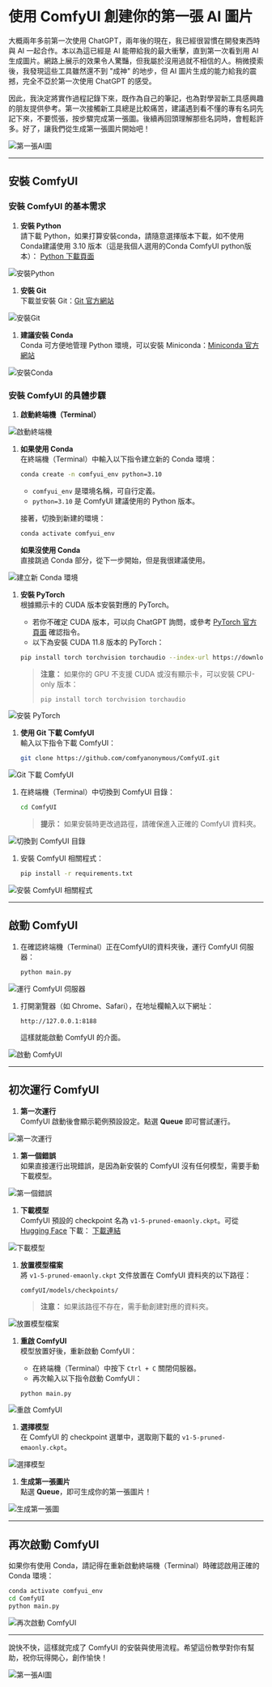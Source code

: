 # 使用 ComfyUI 創建你的第一張 AI 圖片

大概兩年多前第一次使用 ChatGPT，兩年後的現在，我已經很習慣在開發東西時與 AI 一起合作。本以為這已經是 AI 能帶給我的最大衝擊，直到第一次看到用 AI 生成圖片。網路上展示的效果令人驚豔，但我屬於沒用過就不相信的人。稍微摸索後，我發現這些工具雖然還不到 "成神" 的地步，但 AI 圖片生成的能力給我的震撼，完全不亞於第一次使用 ChatGPT 的感受。

因此，我決定將實作過程記錄下來，既作為自己的筆記，也為對學習新工具感興趣的朋友提供參考。第一次接觸新工具總是比較痛苦，建議遇到看不懂的專有名詞先記下來，不要慌張，按步驟完成第一張圖。後續再回頭理解那些名詞時，會輕鬆許多。好了，讓我們從生成第一張圖片開始吧！

![第一張AI圖](https://res.cloudinary.com/dev7ziixx/image/upload/v1735550417/%E7%AC%AC%E4%B8%80%E5%BC%B5AI%E5%9C%96_zma3jh.png)

---

## 安裝 ComfyUI

### 安裝 ComfyUI 的基本需求

1. **安裝 Python**  
   請下載 Python，如果打算安裝conda，請隨意選擇版本下載，如不使用Conda建議使用 3.10 版本（這是我個人選用的Conda ComfyUI python版本）：
   [Python 下載頁面](https://www.python.org/downloads/release/python-31013/)

![安裝Python](https://res.cloudinary.com/dev7ziixx/image/upload/v1735550419/%E5%AE%89%E8%A3%9DPython_u8lfdv.png)

1. **安裝 Git**  
   下載並安裝 Git：[Git 官方網站](https://git-scm.com/)

![安裝Git](https://res.cloudinary.com/dev7ziixx/image/upload/v1735550419/%E5%AE%89%E8%A3%9DGit_bamn8q.png)

1. **建議安裝 Conda**  
   Conda 可方便地管理 Python 環境，可以安裝 Miniconda：[Miniconda 官方網站](https://www.anaconda.com/download/success)

![安裝Conda](https://res.cloudinary.com/dev7ziixx/image/upload/v1735550418/%E5%AE%89%E8%A3%9DConda_oczcdu.png)

### 安裝 ComfyUI 的具體步驟

1. **啟動終端機（Terminal）**

![啟動終端機](https://res.cloudinary.com/dev7ziixx/image/upload/v1735550421/%E5%95%9F%E5%8B%95%E7%B5%82%E7%AB%AF%E6%A9%9F_sbkkvr.png)

1. **如果使用 Conda**  
   在終端機（Terminal）中輸入以下指令建立新的 Conda 環境：

   ```bash
   conda create -n comfyui_env python=3.10
   ```

   - `comfyui_env` 是環境名稱，可自行定義。
   - `python=3.10` 是 ComfyUI 建議使用的 Python 版本。

   接著，切換到新建的環境：

   ```bash
   conda activate comfyui_env
   ```

   **如果沒使用 Conda**  
   直接跳過 Conda 部分，從下一步開始，但是我很建議使用。

![建立新 Conda 環境](https://res.cloudinary.com/dev7ziixx/image/upload/v1735552409/%E5%BB%BA%E7%AB%8B%E6%96%B0Conda%E7%92%B0%E5%A2%83_dbv2a5.png)

1. **安裝 PyTorch**  
   根據顯示卡的 CUDA 版本安裝對應的 PyTorch。

   - 若你不確定 CUDA 版本，可以向 ChatGPT 詢問，或參考 [PyTorch 官方頁面](https://pytorch.org/get-started/locally/) 確認指令。
   - 以下為安裝 CUDA 11.8 版本的 PyTorch：

   ```bash
   pip install torch torchvision torchaudio --index-url https://download.pytorch.org/whl/cu118
   ```

   > **注意：** 如果你的 GPU 不支援 CUDA 或沒有顯示卡，可以安裝 CPU-only 版本：
   > ```bash
   > pip install torch torchvision torchaudio
   > ```

![安裝 PyTorch](https://res.cloudinary.com/dev7ziixx/image/upload/v1735550420/%E5%AE%89%E8%A3%9DPyTorch_bq1oae.png)

1. **使用 Git 下載 ComfyUI**  
   輸入以下指令下載 ComfyUI：

   ```bash
   git clone https://github.com/comfyanonymous/ComfyUI.git
   ```

![Git 下載 ComfyUI](https://res.cloudinary.com/dev7ziixx/image/upload/v1735550418/Git%E4%B8%8B%E8%BC%89ComfyUI_jhursg.png)

1. 在終端機（Terminal）中切換到 ComfyUI 目錄：

   ```bash
   cd ComfyUI
   ```

   > **提示：** 如果安裝時更改過路徑，請確保進入正確的 ComfyUI 資料夾。

![切換到 ComfyUI 目錄](https://res.cloudinary.com/dev7ziixx/image/upload/v1735550419/%E5%88%87%E6%8F%9B%E5%88%B0ComfyUI%E7%9B%AE%E9%8C%84_iddn9q.png)

1. 安裝 ComfyUI 相關程式：

   ```bash
   pip install -r requirements.txt
   ```

![安裝 ComfyUI 相關程式](https://res.cloudinary.com/dev7ziixx/image/upload/v1735550419/%E5%AE%89%E8%A3%9DComfyUI%E7%9B%B8%E9%97%9C%E7%A8%8B%E5%BC%8F_pcnm4n.png)

---

## 啟動 ComfyUI

1. 在確認終端機（Terminal）正在ComfyUI的資料夾後，運行 ComfyUI 伺服器：

   ```bash
   python main.py
   ```

![運行 ComfyUI 伺服器](https://res.cloudinary.com/dev7ziixx/image/upload/v1735550419/%E9%81%8B%E8%A1%8CComfyUI%E4%BC%BA%E6%9C%8D%E5%99%A8_fanshm.png)

1. 打開瀏覽器（如 Chrome、Safari），在地址欄輸入以下網址：

   ```
   http://127.0.0.1:8188
   ```

   這樣就能啟動 ComfyUI 的介面。

![啟動 ComfyUI](https://res.cloudinary.com/dev7ziixx/image/upload/v1735550422/%E5%95%9F%E5%8B%95ComfyUI_bm6vf2.png)

---

## 初次運行 ComfyUI

1. **第一次運行**  
   ComfyUI 啟動後會顯示範例預設設定。點選 **Queue** 即可嘗試運行。

![第一次運行](https://res.cloudinary.com/dev7ziixx/image/upload/v1735550418/%E7%AC%AC%E4%B8%80%E6%AC%A1%E9%81%8B%E8%A1%8C_o5qa9n.png)

1. **第一個錯誤**  
   如果直接運行出現錯誤，是因為新安裝的 ComfyUI 沒有任何模型，需要手動下載模型。

![第一個錯誤](https://res.cloudinary.com/dev7ziixx/image/upload/v1735550418/%E7%AC%AC%E4%B8%80%E5%80%8B%E9%8C%AF%E8%AA%A4_edddzd.png)

1. **下載模型**  
   ComfyUI 預設的 checkpoint 名為 `v1-5-pruned-emaonly.ckpt`。可從 [Hugging Face](https://huggingface.co/) 下載：
   [下載連結](https://huggingface.co/stable-diffusion-v1-5/stable-diffusion-v1-5/blob/main/v1-5-pruned-emaonly.ckpt)

![下載模型](https://res.cloudinary.com/dev7ziixx/image/upload/v1735550417/%E4%B8%8B%E8%BC%89%E6%A8%A1%E5%9E%8B_i5pkjc.png)

1. **放置模型檔案**  
   將 `v1-5-pruned-emaonly.ckpt` 文件放置在 ComfyUI 資料夾的以下路徑：

   ```
   comfyUI/models/checkpoints/
   ```

   > **注意：** 如果該路徑不存在，需手動創建對應的資料夾。

![放置模型檔案](https://res.cloudinary.com/dev7ziixx/image/upload/v1735550422/%E6%94%BE%E7%BD%AE%E6%A8%A1%E5%9E%8B%E6%AA%94%E6%A1%88_zewc9m.png)

1. **重啟 ComfyUI**  
   模型放置好後，重新啟動 ComfyUI：
   - 在終端機（Terminal）中按下 `Ctrl + C` 關閉伺服器。
   - 再次輸入以下指令啟動 ComfyUI：

   ```bash
   python main.py
   ```

![重啟 ComfyUI](https://res.cloudinary.com/dev7ziixx/image/upload/v1735550420/%E9%87%8D%E5%95%9FComfyUI_yfq60v.png)

1. **選擇模型**  
   在 ComfyUI 的 checkpoint 選單中，選取剛下載的 `v1-5-pruned-emaonly.ckpt`。

![選擇模型](https://res.cloudinary.com/dev7ziixx/image/upload/v1735550419/%E9%81%B8%E6%93%87%E6%A8%A1%E5%9E%8B_h5mnne.png)

1. **生成第一張圖片**  
   點選 **Queue**，即可生成你的第一張圖片！

![生成第一張圖](https://res.cloudinary.com/dev7ziixx/image/upload/v1735550418/%E7%94%9F%E6%88%90%E7%AC%AC%E4%B8%80%E5%BC%B5%E5%9C%96_ugusbj.png)

---

## 再次啟動 ComfyUI

如果你有使用 Conda，請記得在重新啟動終端機（Terminal）時確認啟用正確的 Conda 環境：

```bash
conda activate comfyui_env
cd ComfyUI
python main.py
```

![再次啟動 ComfyUI](https://res.cloudinary.com/dev7ziixx/image/upload/v1735550418/%E5%86%8D%E6%AC%A1%E5%95%9F%E5%8B%95ComfyUI_jzk5qi.png)

---

說快不快，這樣就完成了 ComfyUI 的安裝與使用流程。希望這份教學對你有幫助，祝你玩得開心，創作愉快！

![第一張AI圖](https://res.cloudinary.com/dev7ziixx/image/upload/v1735550417/%E7%AC%AC%E4%B8%80%E5%BC%B5AI%E5%9C%96_zma3jh.png)